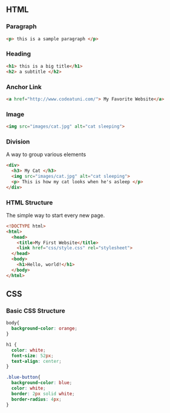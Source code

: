 ## HTML

### Paragraph
```html
<p> this is a sample paragraph </p>
```
### Heading
```html
<h1> this is a big title</h1>
<h2> a subtitle </h2>
```
### Anchor Link
```html
<a href="http://www.codeatuni.com/"> My Favorite Website</a>
```
### Image
```html
<img src="images/cat.jpg" alt="cat sleeping">
```

### Division
A way to group various elements
```html
<div>
  <h3> My Cat </h3>
  <img src="images/cat.jpg" alt="cat sleeping">
  <p> This is how my cat looks when he's asleep </p>
</div>
```

### HTML Structure
The simple way to start every new page.
```html
<!DOCTYPE html>
<html>
  <head>
    <title>My First Website</title>
    <link href="css/style.css" rel="stylesheet">
  </head>
  <body>
    <h1>Hello, world!</h1>
  </body>
</html>
```


## CSS

### Basic CSS Structure
```css
body{
  background-color: orange;
}

h1 {
  color: white;
  font-size: 52px;
  text-align: center;
}

.blue-button{
  background-color: blue;
  color: white;
  border: 2px solid white;
  border-radius: 4px;
}
```

